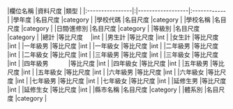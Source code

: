 |欄位名稱          |資料尺度            |類型         |
|:----------------|:|------------------|:------------|
|學年度            |名目尺度            |category    |
|學校代碼          |名目尺度            |category    |
|學校名稱          |名目尺度            |category    |
|日間∕進修別       |名目尺度            |category    |
|等級別           |名目尺度             |category    |
|總計             |等比尺度　           |int         |
|男生計           |等比尺度             |int         |
|女生計           |等比尺度             |int         |
|一年級男         |等比尺度              |int        |
|一年級女         |等比尺度              |int        |
|二年級男         |等比尺度              |int        |
|二年級女         |等比尺度              |int        |
|三年級男         |等比尺度              |int        |
|三年級女         |等比尺度              |int        |
|四年級男　　　    |等比尺度              |int         |
|四年級女         |等比尺度              |int        |
|五年級男         |等比尺度              |int        |
|五年級女         |等比尺度              |int        |
|六年級男         |等比尺度              |int        |
|六年級女         |等比尺度              |int        |
|七年級男         |等比尺度              |int        |
|七年級女         |等比尺度              |int        |
|延修生男         |等比尺度              |int        |
|延修生女         |等比尺度              |int        |
|縣市名稱         |名目尺度              |category   |
|體系別           |名目尺度              |category   |


